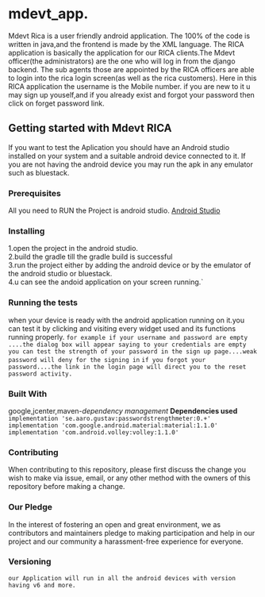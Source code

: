 # mdevt_app.
Mdevt Rica is a user friendly android application.
The 100% of the code is written in java,and the frontend is made by the XML language.
The RICA application is basically the application for our RICA clients.The Mdevt officer(the administrators) are the one who will log in from the django backend.
The sub agents those are appointed by the RICA officers are able to login into the rica login screen(as well as the rica customers).
Here in this RICA application the username is the Mobile number.
if you are new to it u may sign up youself,and if you already exist and forgot your password then click on forget password link.
## Getting started with Mdevt RICA
If you want to test the Aplication you should have an Android studio installed on your system and a suitable android device connected to it.
If you are not having the android device you may run the apk in any emulator such as bluestack.
### Prerequisites
All you need to RUN the Project is android studio.
[Android Studio](https://www.infoworld.com/article/3095406/android-studio-for-beginners-part-1-installation-and-setup.html  "Android Studio")
### Installing  
1.open the project in the android studio.  
2.build the gradle till the gradle build is successful  
3.run the project either by adding the android device or by the emulator of the android studio or bluestack.  
4.u can see the andoid application on your screen running.`  
### Running the tests
when your device is ready with the android application running on it.you can test it by clicking and visiting every widget used and its functions running properly.
`for example if your username and password are empty ....the dialog box will appear saying to your credentials are empty`
`you can test the strength of your password in the sign up page....weak password will deny for the signing in`
`if you forgot your password....the link in the login page will direct you to the reset password activity.`
### Built With
google,jcenter,maven-_dependency_ _management_
**Dependencies used**
`implementation 'se.aaro.gustav:passwordstrengthmeter:0.+'`  
`implementation 'com.google.android.material:material:1.1.0'`     
`implementation 'com.android.volley:volley:1.1.0'`    
### Contributing
When contributing to this repository, please first discuss the change you wish to make via issue, email, or any other method with the owners of this repository before making a change.
### Our Pledge
In the interest of fostering an open and great environment, we as contributors and maintainers pledge to making participation and help in our project and our community a harassment-free experience for everyone.
### Versioning
`our Application will run in all the android devices with version having v6 and more.`
